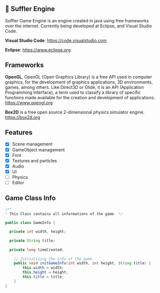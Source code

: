 ## 💬 Suffler Engine

Suffler Game Engine is an engine created in java using free frameworks over the internet.
Currently being developed at Eclipse, and Visual Studio Code.

**Visual Studio Code**: https://code.visualstudio.com
                  
**Eclipse**: https://www.eclipse.org

## Frameworks
**OpenGL**, OpenGL (Open Graphics Library) is a free API used in computer graphics, for the development of graphics applications, 3D environments, games, among others. Like Direct3D or Glide, it is an API (Application Programming Interface), a term used to classify a library of specific functions made available for the creation and development of applications.
https://www.opengl.org

**Box2D** is a free open source 2-dimensional physics simulator engine.
https://box2d.org

## Features
- [x] Scene management
- [x] GameObject management
- [x] Font
- [x] Textures and particles
- [x] Audio
- [x] UI
- [ ] Physics
- [ ] Editor

## Game Class Info
```java
/** 
* This Class contains all informations of the game. */

public class GameInfo {
  
  private int width, height;
  
  private String title;
  
  private long timeCreated;
  
    // Initializing the info of the game
    public void initGameInfo(int width, int height, String title) {
        this.width = width;
        this.height = height;
        this.title = title;
    }
}
```
